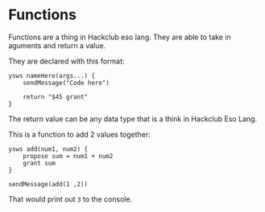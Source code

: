 # Functions

Functions are a thing in Hackclub eso lang. They are able to take in aguments and return a value. 

They are declared with this format:

```text
ysws nameHere(args...) {
    sendMessage("Code here")

    return "$45 grant"
}
```

The return value can be any data type that is a think in Hackclub Eso Lang.

This is a function to add 2 values together:

```text
ysws add(num1, num2) {
    propose sum = num1 + num2
    grant sum
}

sendMessage(add(1 ,2))
```

That would print out `3` to the console.